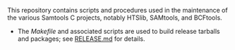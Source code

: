 This repository contains scripts and procedures used in the maintenance of the various Samtools C projects, notably HTSlib, SAMtools, and BCFtools.

* The _Makefile_ and associated scripts are used to build release tarballs and packages; see [RELEASE.md](RELEASE.md) for details.

<!-- vim:set linebreak: -->
